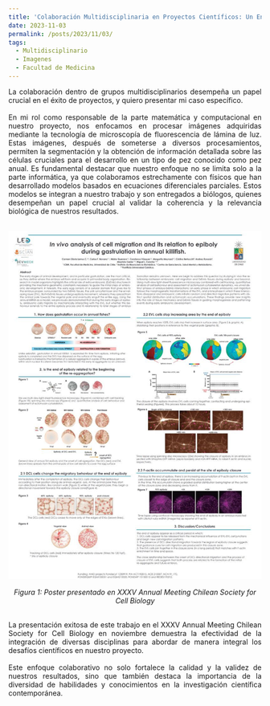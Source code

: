 ```yaml
---
title: 'Colaboración Multidisciplinaria en Proyectos Científicos: Un Enfoque Integral hacia la Investigación'
date: 2023-11-03
permalink: /posts/2023/11/03/
tags:
  - Multidisciplinario
  - Imagenes
  - Facultad de Medicina
---
```


<div style="text-align: justify;">La colaboración dentro de grupos multidisciplinarios desempeña un papel crucial en el éxito de proyectos, y quiero presentar mi caso específico.</div>
<br>
<div style="text-align: justify;">En mi rol como responsable de la parte matemática y computacional en nuestro proyecto, nos enfocamos en procesar imágenes adquiridas mediante la tecnología de microscopía de fluorescencia de lámina de luz. Estas imágenes, después de someterse a diversos procesamientos, permiten la segmentación y la obtención de información detallada sobre las células cruciales para el desarrollo en un tipo de pez conocido como pez anual. Es fundamental destacar que nuestro enfoque no se limita solo a la parte informática, ya que colaboramos estrechamente con físicos que han desarrollado modelos basados en ecuaciones diferenciales parciales. Estos modelos se integran a nuestro trabajo y son entregados a biólogos, quienes desempeñan un papel crucial al validar la coherencia y la relevancia biológica de nuestros resultados.</div>
<br>

<p align="center">
  <p align="center">
  <img src="/files/Killi_2023_01.jpg" alt="Poster presentado">
</p>
<p align="center">
  <em>Figura 1: Poster presentado en XXXV Annual Meeting Chilean Society for Cell Biology </em>
</p>
<br>
<div style="text-align: justify;">
La presentación exitosa de este trabajo en el XXXV Annual Meeting Chilean Society for Cell Biology en noviembre demuestra la efectividad de la integración de diversas disciplinas para abordar de manera integral los desafíos científicos en nuestro proyecto. 
</div>
<br>
<div style="text-align: justify;">
Este enfoque colaborativo no solo fortalece la calidad y la validez de nuestros resultados, sino que también destaca la importancia de la diversidad de habilidades y conocimientos en la investigación científica contemporánea.
</div>
<br>
